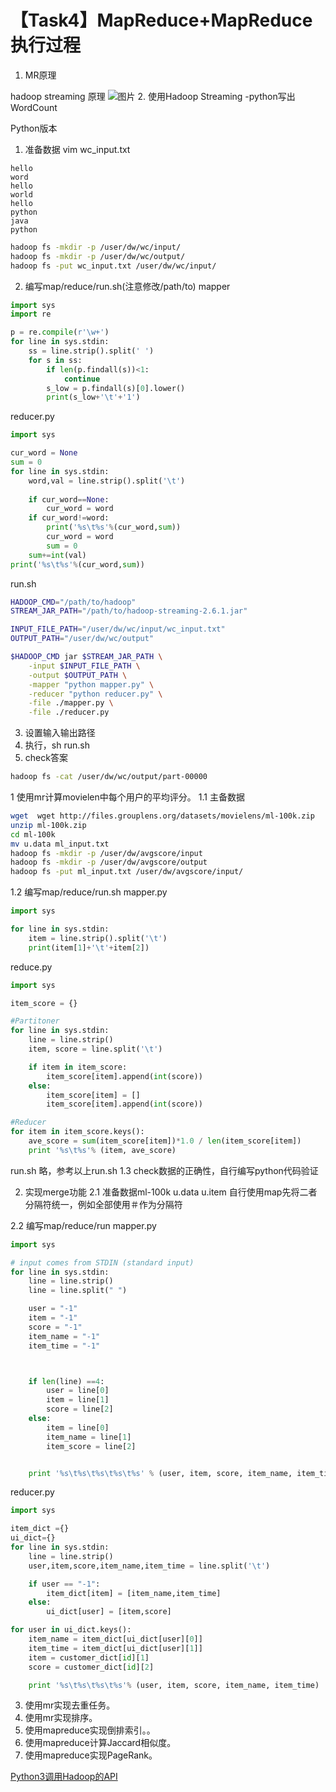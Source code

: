 # 【Task4】MapReduce+MapReduce执行过程
1. MR原理

hadoop streaming 原理
![图片](https://uploader.shimo.im/f/C3e59L3B4aMHQ5Gf.png!thumbnail)
2. 使用Hadoop Streaming -python写出WordCount

Python版本
1. 准备数据 
vim wc_input.txt
```
hello
word
hello
world
hello
python
java
python
```
```bash
hadoop fs -mkdir -p /user/dw/wc/input/
hadoop fs -mkdir -p /user/dw/wc/output/
hadoop fs -put wc_input.txt /user/dw/wc/input/
``` 
2. 编写map/reduce/run.sh(注意修改/path/to)
mapper
```python
import sys
import re

p = re.compile(r'\w+')
for line in sys.stdin:
	ss = line.strip().split(' ')
	for s in ss:
		if len(p.findall(s))<1:
			continue
		s_low = p.findall(s)[0].lower()
		print(s_low+'\t'+'1')

```

reducer.py

```python
import sys

cur_word = None
sum = 0
for line in sys.stdin:
	word,val = line.strip().split('\t')
	
	if cur_word==None:
		cur_word = word
	if cur_word!=word:
		print('%s\t%s'%(cur_word,sum)) 
		cur_word = word
		sum = 0
	sum+=int(val)
print('%s\t%s'%(cur_word,sum))	
```

run.sh
```bash
HADOOP_CMD="/path/to/hadoop"
STREAM_JAR_PATH="/path/to/hadoop-streaming-2.6.1.jar"

INPUT_FILE_PATH="/user/dw/wc/input/wc_input.txt"
OUTPUT_PATH="/user/dw/wc/output"

$HADOOP_CMD jar $STREAM_JAR_PATH \
    -input $INPUT_FILE_PATH \
    -output $OUTPUT_PATH \
    -mapper "python mapper.py" \
    -reducer "python reducer.py" \
    -file ./mapper.py \
    -file ./reducer.py
```
3. 设置输入输出路径
4. 执行，sh run.sh
5. check答案
```bash
hadoop fs -cat /user/dw/wc/output/part-00000
```

1 使用mr计算movielen中每个用户的平均评分。
1.1 主备数据
```bash
wget  wget http://files.grouplens.org/datasets/movielens/ml-100k.zip
unzip ml-100k.zip
cd ml-100k
mv u.data ml_input.txt
hadoop fs -mkdir -p /user/dw/avgscore/input
hadoop fs -mkdir -p /user/dw/avgscore/output
hadoop fs -put ml_input.txt /user/dw/avgscore/input/
```
1.2 编写map/reduce/run.sh
mapper.py
```python
import sys

for line in sys.stdin:
    item = line.strip().split('\t')
    print(item[1]+'\t'+item[2])

```
reduce.py
```python
import sys

item_score = {}

#Partitoner
for line in sys.stdin:
    line = line.strip()
    item, score = line.split('\t')

    if item in item_score:
        item_score[item].append(int(score))
    else:
        item_score[item] = []
        item_score[item].append(int(score))

#Reducer
for item in item_score.keys():
    ave_score = sum(item_score[item])*1.0 / len(item_score[item])
    print '%s\t%s'% (item, ave_score)

```
run.sh 略，参考以上run.sh
1.3 check数据的正确性，自行编写python代码验证

2. 实现merge功能
2.1 准备数据ml-100k
u.data
u.item
自行使用map先将二者分隔符统一，例如全部使用＃作为分隔符

2.2 编写map/reduce/run
mapper.py
```python
import sys

# input comes from STDIN (standard input)
for line in sys.stdin:
    line = line.strip()
    line = line.split(" ")

    user = "-1"
    item = "-1"
    score = "-1"
    item_name = "-1"
    item_time = "-1"



    if len(line) ==4:
        user = line[0]
        item = line[1]
        score = line[2]
    else:
        item = line[0]
        item_name = line[1]
        item_score = line[2]


    print '%s\t%s\t%s\t%s\t%s' % (user, item, score, item_name, item_time)

```
reducer.py
```python
import sys

item_dict ={}
ui_dict={}
for line in sys.stdin:
    line = line.strip()
    user,item,score,item_name,item_time = line.split('\t')

    if user == "-1":
        item_dict[item] = [item_name,item_time]
    else:
        ui_dict[user] = [item,score]

for user in ui_dict.keys():
    item_name = item_dict[ui_dict[user][0]]
    item_time = item_dict[ui_dict[user][1]]
    item = customer_dict[id][1]
    score = customer_dict[id][2]

    print '%s\t%s\t%s\t%s'% (user, item, score, item_name, item_time)

```

3. 使用mr实现去重任务。
4. 使用mr实现排序。
5. 使用mapreduce实现倒排索引。。
6. 使用mapreduce计算Jaccard相似度。
7. 使用mapreduce实现PageRank。

[Python3调用Hadoop的API](https://www.cnblogs.com/sss4/p/10443497.html)